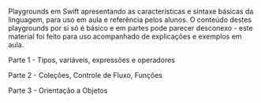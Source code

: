 Playgrounds em Swift apresentando as características e sintaxe básicas da linguagem, para uso em aula e referência pelos alunos. O conteúdo destes playgrounds por si só é básico e em partes pode parecer desconexo - este material foi feito para uso acompanhado de explicações e exemplos em aula.

Parte 1 - Tipos, variáveis, expressões e operadores

Parte 2 - Coleções, Controle de Fluxo, Funções

Parte 3 - Orientação a Objetos
